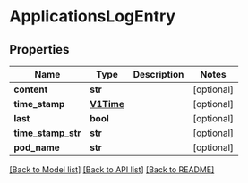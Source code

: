 # ApplicationsLogEntry

## Properties
Name | Type | Description | Notes
------------ | ------------- | ------------- | -------------
**content** | **str** |  | [optional] 
**time_stamp** | [**V1Time**](V1Time.md) |  | [optional] 
**last** | **bool** |  | [optional] 
**time_stamp_str** | **str** |  | [optional] 
**pod_name** | **str** |  | [optional] 

[[Back to Model list]](../README.md#documentation-for-models) [[Back to API list]](../README.md#documentation-for-api-endpoints) [[Back to README]](../README.md)

